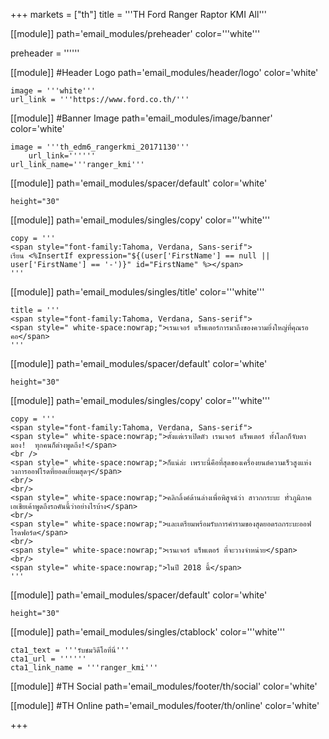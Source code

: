 +++
markets = ["th"]
title = '''TH Ford Ranger Raptor KMI All'''

[[module]]
path='email_modules/preheader'
color='''white'''

preheader = ''''''

[[module]] #Header Logo
path='email_modules/header/logo'
color='white'

	image = '''white'''
	url_link = '''https://www.ford.co.th/'''

[[module]] #Banner Image
path='email_modules/image/banner'
color='white'

	image = '''th_edm6_rangerkmi_20171130'''
		url_link=''''''
	url_link_name='''ranger_kmi'''

[[module]]
path='email_modules/spacer/default'
color='white'

	height="30"

[[module]]
path='email_modules/singles/copy'
color='''white'''

	copy = '''
    <span style="font-family:Tahoma, Verdana, Sans-serif">
	เรียน <%InsertIf expression="${(user['FirstName'] == null || user['FirstName'] == '-')}" id="FirstName" %></span>
    '''

[[module]]
path='email_modules/singles/title'
color='''white'''

	title = '''
    <span style="font-family:Tahoma, Verdana, Sans-serif">    
	<span style=" white-space:nowrap;">เรนเจอร์ แร็พเตอร์การมาถึงของความยิ่งใหญ่ที่คุณรอคอ</span>
    '''

[[module]]
path='email_modules/spacer/default'
color='white'

	height="30"

[[module]]
path='email_modules/singles/copy'
color='''white'''

	copy = '''
    <span style="font-family:Tahoma, Verdana, Sans-serif">
	<span style=" white-space:nowrap;">ตั้งแต่เราเปิดตัว เรนเจอร์ แร็พเตอร์ ทั้งโลกก็จับตามอง!  ทุกคนก็ต่างพูดถึง!</span>
    <br />
    <span style=" white-space:nowrap;">ก็แน่ล่ะ เพราะนี่คือที่สุดของเครื่องยนต์ความเร็วสูงแห่งวงการออฟโรดที่ยอดเยี่ยมสุดๆ</span> 
    <br/>
    <br/>
    <span style=" white-space:nowrap;">คลิกลิ้งค์ด้านล่างเพื่อพิสูจน์ว่า สาวกกระบะ ทั่วภูมิภาคเอเชียเค้าพูดถึงรถคันนี้ว่าอย่างไรบ้าง</span>
    <br/>
    <span style=" white-space:nowrap;">และเตรียมพร้อมรับการคำรามของสุดยอดรถกระบะออฟโรดฟอร์ด</span> 
    <br/>
    <span style=" white-space:nowrap;">เรนเจอร์ แร็พเตอร์ ที่จะวางจำหน่าย</span> 
    <br/>
    <span style=" white-space:nowrap;">ในปี 2018 นี้</span>
    '''
    
[[module]]
path='email_modules/spacer/default'
color='white'

	height="30"
    
[[module]]
path='email_modules/singles/ctablock'
color='''white'''

	cta1_text = '''รับชมวิดีโอที่นี่'''
	cta1_url = ''''''
	cta1_link_name = '''ranger_kmi'''

[[module]] #TH Social
path='email_modules/footer/th/social'
color='white'

[[module]] #TH Online
path='email_modules/footer/th/online'
color='white'

+++
